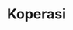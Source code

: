 ---
id: 49
title : Koperasi
url :
fitur : aspekpajak
createdTime : 31/07/2019
modifiedTime : 26/12/2019
topik: Versi Lengkap
---